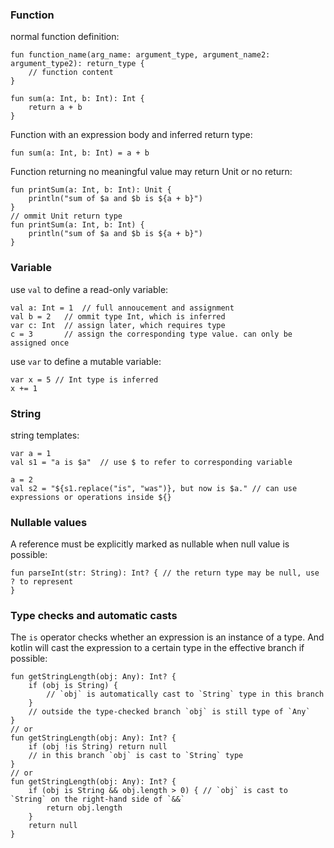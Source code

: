 ### Function
normal function definition:
```
fun function_name(arg_name: argument_type, argument_name2: argument_type2): return_type {
	// function content
}

fun sum(a: Int, b: Int): Int {
	return a + b
}
```
Function with an expression body and inferred return type:
```
fun sum(a: Int, b: Int) = a + b
```
Function returning no meaningful value may return Unit or no return:
```
fun printSum(a: Int, b: Int): Unit {
	println("sum of $a and $b is ${a + b}")
}
// ommit Unit return type
fun printSum(a: Int, b: Int) {
	println("sum of $a and $b is ${a + b}")
}
```
### Variable
use `val` to define a read-only variable:
```
val a: Int = 1	// full annoucement and assignment
val b = 2	// ommit type Int, which is inferred
var c: Int	// assign later, which requires type
c = 3		// assign the corresponding type value. can only be assigned once
```
use `var` to define a mutable variable:
```
var x = 5 // Int type is inferred
x += 1
```
### String
string templates:
```
var a = 1
val s1 = "a is $a"	// use $ to refer to corresponding variable

a = 2
val s2 = "${s1.replace("is", "was")}, but now is $a." // can use expressions or operations inside ${}
```
### Nullable values
A reference must be explicitly marked as nullable when null value is possible:
```
fun parseInt(str: String): Int? { // the return type may be null, use ? to represent
}
```
### Type checks and automatic casts
The `is` operator checks whether an expression is an instance of a type. And kotlin will cast the expression to a certain type in the effective branch if possible:
```
fun getStringLength(obj: Any): Int? {
	if (obj is String) {
		// `obj` is automatically cast to `String` type in this branch
	}
	// outside the type-checked branch `obj` is still type of `Any`
}
// or
fun getStringLength(obj: Any): Int? {
	if (obj !is String) return null
	// in this branch `obj` is cast to `String` type
}
// or
fun getStringLength(obj: Any): Int? {
	if (obj is String && obj.length > 0) { // `obj` is cast to `String` on the right-hand side of `&&`
		return obj.length
	}
	return null
}
```
